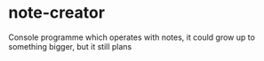 # note-creator
Console programme which operates with notes, it could grow up to something bigger, but it still plans
